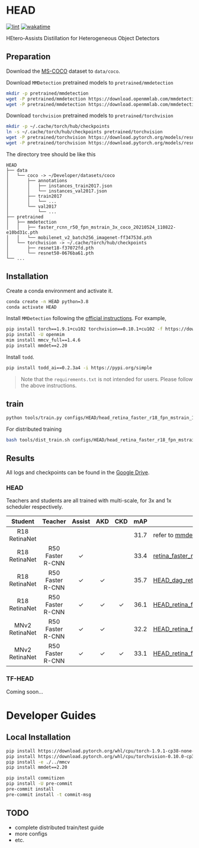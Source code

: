 # HEAD

[![lint](https://github.com/LutingWang/HEAD/actions/workflows/lint.yaml/badge.svg)](https://github.com/LutingWang/HEAD/actions/workflows/lint.yaml)
[![wakatime](https://wakatime.com/badge/github/LutingWang/HEAD.svg)](https://wakatime.com/badge/github/LutingWang/HEAD)

HEtero-Assists Distillation for Heterogeneous Object Detectors

## Preparation

Download the [MS-COCO](https://cocodataset.org/#download) dataset to `data/coco`.

Download `MMDetection` pretrained models to `pretrained/mmdetection`

```bash
mkdir -p pretrained/mmdetection
wget -P pretrained/mmdetection https://download.openmmlab.com/mmdetection/v2.0/faster_rcnn/faster_rcnn_r50_fpn_mstrain_3x_coco/faster_rcnn_r50_fpn_mstrain_3x_coco_20210524_110822-e10bd31c.pth
wget -P pretrained/mmdetection https://download.openmmlab.com/mmdetection/v2.0/third_party/mobilenet_v2_batch256_imagenet-ff34753d.pth
```

Download `torchvision` pretrained models to `pretrained/torchvision`

```bash
mkdir -p ~/.cache/torch/hub/checkpoints
ln -s ~/.cache/torch/hub/checkpoints pretrained/torchvision
wget -P pretrained/torchvision https://download.pytorch.org/models/resnet18-f37072fd.pth
wget -P pretrained/torchvision https://download.pytorch.org/models/resnet50-0676ba61.pth
```

The directory tree should be like this

```
HEAD
├── data
│   └── coco -> ~/Developer/datasets/coco
│       ├── annotations
│       │   ├── instances_train2017.json
│       │   └── instances_val2017.json
│       ├── train2017
│       │   └── ...
│       └── val2017
│           └── ...
├── pretrained
│   ├── mmdetection
│   │   ├── faster_rcnn_r50_fpn_mstrain_3x_coco_20210524_110822-e10bd31c.pth
│   │   └── mobilenet_v2_batch256_imagenet-ff34753d.pth
│   └── torchvision -> ~/.cache/torch/hub/checkpoints
│       ├── resnet18-f37072fd.pth
│       └── resnet50-0676ba61.pth
└── ...
```

## Installation

Create a conda environment and activate it.

```bash
conda create -n HEAD python=3.8
conda activate HEAD
```

Install `MMDetection` following the [official instructions](https://github.com/open-mmlab/mmdetection/blob/master/docs/en/get_started.md/#Installation).
For example,

```bash
pip install torch==1.9.1+cu102 torchvision==0.10.1+cu102 -f https://download.pytorch.org/whl/torch_stable.html
pip install -U openmim
mim install mmcv_full==1.4.6
pip install mmdet==2.20
```

Install `todd`.

```bash
pip install todd_ai==0.2.3a4 -i https://pypi.org/simple
```

> Note that the `requirements.txt` is not intended for users. Please follow the above instructions.

## train

```bash
python tools/train.py configs/HEAD/head_retina_faster_r18_fpn_mstrain_1x_coco.py --work-dir work_dirs/debug --seed 3407
```

For distributed training

```bash
bash tools/dist_train.sh configs/HEAD/head_retina_faster_r18_fpn_mstrain_1x_coco.py 8 --work-dir work_dirs/debug --seed 3407
```

## Results

All logs and checkpoints can be found in the [Google Drive](https://drive.google.com/drive/folders/1cs9WWyBaZmstsKlwnMv7PE9ky-i98WUh?usp=sharing).

### HEAD

Teachers and students are all trained with multi-scale, for 3x and 1x scheduler respectively.

| Student           | Teacher           | Assist        | AKD           | CKD           | mAP   | Config                                                                                                                |
| :-:               | :-:               | :-:           | :-:           | :-:           | :-:   | -                                                                                                                     |
| R18 RetinaNet     |                   |               |               |               | 31.7  | refer to [mmdetection](https://github.com/open-mmlab/mmdetection/blob/master/configs/retinanet/README.md)             |
| R18 RetinaNet     | R50 Faster R-CNN  | $\checkmark$  |               |               | 33.4  | [retina_faster_r18_fpn_mstrain_1x_coco](configs/assist/retina_faster_r18_fpn_mstrain_1x_coco.py)                      |
| R18 RetinaNet     | R50 Faster R-CNN  | $\checkmark$  | $\checkmark$  |               | 35.7  | [HEAD_dag_retina_faster_r18_fpn_mstrain_1x_coco](configs/HEAD_dag/HEAD_dag_retina_faster_r18_fpn_mstrain_1x_coco.py)  |
| R18 RetinaNet     | R50 Faster R-CNN  | $\checkmark$  | $\checkmark$  | $\checkmark$  | 36.1  | [HEAD_retina_faster_r18_fpn_mstrain_1x_coco](configs/HEAD/HEAD_retina_faster_r18_fpn_mstrain_1x_coco.py)              |
| MNv2 RetinaNet    | R50 Faster R-CNN  | $\checkmark$  | $\checkmark$  |               | 32.2  | [HEAD_retina_faster_mnv2_fpn_mstrain_1x_coco](configs/HEAD/HEAD_retina_faster_mnv2_fpn_mstrain_1x_coco.py)            |
| MNv2 RetinaNet    | R50 Faster R-CNN  | $\checkmark$  | $\checkmark$  | $\checkmark$  | 33.1  | [HEAD_retina_faster_mnv2_fpn_mstrain_1x_coco](configs/HEAD/HEAD_retina_faster_mnv2_fpn_mstrain_1x_coco.py)            |

### TF-HEAD

Coming soon...

# Developer Guides

## Local Installation

```bash
pip install https://download.pytorch.org/whl/cpu/torch-1.9.1-cp38-none-macosx_11_0_arm64.whl
pip install https://download.pytorch.org/whl/cpu/torchvision-0.10.0-cp38-cp38-macosx_11_0_arm64.whl
pip install -e ./../mmcv
pip install mmdet==2.20
```

```bash
pip install commitizen
pip install -U pre-commit
pre-commit install
pre-commit install -t commit-msg
```

## TODO

- complete distributed train/test guide
- more configs
- etc.
